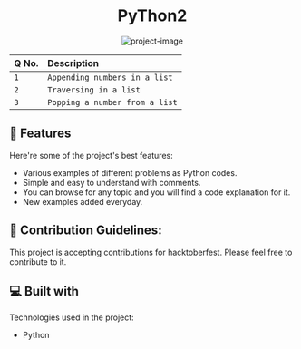 <h1 align="center" id="title">PyThon2</h1>

<p align="center"><img src="https://socialify.git.ci/Future423/Python2/image?description=1&amp;font=Raleway&amp;language=1&amp;name=1&amp;owner=1&amp;pattern=Brick%20Wall&amp;theme=Auto" alt="project-image"></p>


| Q No. |     Description    |
| :-------- | :------- |
| `1` | `Appending numbers in a list` | 
| `2` | `Traversing in a list` | 
| `3` | `Popping a number from a list` | 

  
<h2>🧐 Features</h2>

Here're some of the project's best features:

*   Various examples of different problems as Python codes.
*   Simple and easy to understand with comments.
*   You can browse for any topic and you will find a code explanation for it.
*   New examples added everyday.

<h2>🍰 Contribution Guidelines:</h2>

This project is accepting contributions for hacktoberfest. Please feel free to contribute to it.

  
  
<h2>💻 Built with</h2>

Technologies used in the project:

*   Python
